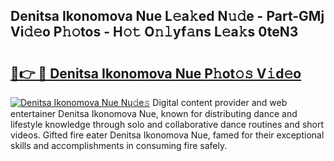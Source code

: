 ## Denitsa Ikonomova Nue L𝚎a𝚔ed N𝚞𝚍e - Part-GMj Vi𝚍𝚎o P𝚑𝚘tos - H𝚘𝚝 O𝚗𝚕yf𝚊ns L𝚎a𝚔s 0teN3

# <h2><a href="http://kf07on.oniu.top/?m=Denitsa+Ikonomova+Nue">🔗👉 🔴 Denitsa Ikonomova Nue P𝚑ot𝚘𝚜 V𝚒d𝚎o</a></h2>

[![Denitsa Ikonomova Nue Nu𝚍e𝚜](https://i.imgur.com/0qMVB7G.gif)](http://kf07on.oniu.top/?m=Denitsa+Ikonomova+Nue)
Digital content provider and web entertainer Denitsa Ikonomova Nue, known for distributing dance and lifestyle knowledge through solo and collaborative dance routines and short videos. Gifted fire eater Denitsa Ikonomova Nue, famed for their exceptional skills and accomplishments in consuming fire safely.  
